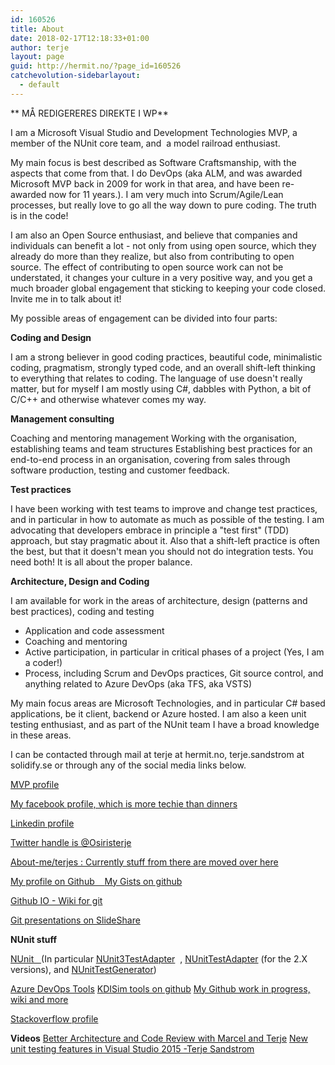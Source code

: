 ```yaml
---
id: 160526
title: About
date: 2018-02-17T12:18:33+01:00
author: terje
layout: page
guid: http://hermit.no/?page_id=160526
catchevolution-sidebarlayout:
  - default
---
```


** MÅ REDIGERERES DIREKTE I WP**

I am a Microsoft Visual Studio and Development Technologies MVP, a member of the NUnit core team, and  a model railroad enthusiast.

My main focus is best described as Software Craftsmanship, with the aspects that come from that. I do DevOps (aka ALM, and was awarded Microsoft MVP back in 2009 for work in that area, and have been re-awarded now for 11 years.). I am very much into Scrum/Agile/Lean processes, but really love to go all the way down to pure coding. The truth is in the code!

I am also an Open Source enthusiast, and believe that companies and individuals can benefit a lot - not only from using open source, which they already do more than they realize, but also from contributing to open source. The effect of contributing to open source work can not be understated, it changes your culture in a very positive way, and you get a much broader global engagement that sticking to keeping your code closed.  Invite me in to talk about it!

My possible areas of engagement can be divided into four parts:

<strong>Coding and Design</strong>

I am a strong believer in good coding practices, beautiful code, minimalistic coding, pragmatism, strongly typed code, and an overall shift-left thinking to everything that relates to coding.  The language of use doesn't really matter, but for myself I am mostly using C#, dabbles with Python, a bit of C/C++ and otherwise whatever comes my way.  

<strong>Management consulting</strong>

Coaching and mentoring management
Working with the organisation, establishing teams and team structures
Establishing best practices for an end-to-end process in an organisation, covering from sales through software production, testing and customer feedback.

<strong>Test practices</strong>

I have been working with test teams to improve and change test practices, and in particular in how to automate as much as possible of the testing.
I am advocating that developers embrace in principle a "test first" (TDD) approach, but stay pragmatic about it. Also that a shift-left practice is often the best, but that it doesn't mean you should not do integration tests. You need both! It is all about the proper balance.

<strong>Architecture, Design and Coding</strong>

I am available for work in the areas of architecture, design (patterns and best practices), coding and testing
- Application and code assessment
- Coaching and mentoring
- Active participation, in particular in critical phases of a project (Yes, I am a coder!)
- Process, including Scrum and DevOps practices, Git source control, and anything related to Azure DevOps (aka TFS, aka VSTS)

My main focus areas are Microsoft Technologies, and in particular C# based applications, be it client, backend or Azure hosted.
I am also a keen unit testing enthusiast, and as part of the NUnit team I have a broad knowledge in these areas.

I can be contacted through mail at terje at hermit.no, terje.sandstrom at solidify.se or through any of the social media links below.

<a href="https://mvp.microsoft.com/en-us/PublicProfile/4025028" target="_blank" rel="noopener noreferrer">MVP profile</a>

<a href="https://www.facebook.com/Terje.Sandstrom" target="_blank" rel="noopener noreferrer">My facebook profile, which is more techie than dinners</a>

<a href="https://www.linkedin.com/in/terjesandstrom/" target="_blank" rel="noopener noreferrer">Linkedin profile</a>

<a href="https://twitter.com/OsirisTerje" target="_blank" rel="noopener noreferrer">Twitter handle is @Osiristerje</a>

<a href="https://about.me/terjes" target="_blank" rel="noopener noreferrer">About-me/terjes : Currently stuff from there are moved over here</a>

<a href="https://github.com/osiristerje" target="_blank" rel="noopener noreferrer">My profile on Github    </a><a href="https://gist.github.com/OsirisTerje/" target="_blank" rel="noopener noreferrer">My Gists on github</a>

<a href="http://terjesandstrom.github.io/git" target="_blank" rel="noopener noreferrer">Github IO - Wiki for git</a>

<a href="https://www.slideshare.net/TerjeSandstrm" target="_blank" rel="noopener noreferrer">Git presentations on SlideShare</a>

<strong>NUnit stuff</strong>

<a href="https://github.com/nunit" target="_blank" rel="noopener noreferrer">NUnit   </a>(In particular <a href="https://github.com/nunit/nunit3-vs-adapter" target="_blank" rel="noopener noreferrer">NUnit3TestAdapter</a>  , <a href="https://github.com/nunit/nunit-vs-adapter" target="_blank" rel="noopener noreferrer">NUnitTestAdapter</a> (for the 2.X versions), and <a href="https://github.com/nunit/nunit-vs-testgenerator" target="_blank" rel="noopener noreferrer">NUnitTestGenerator</a>)

<a href="https://github.com/AzureDevOpsTools" target="_blank" rel="noopener noreferrer">Azure DevOps Tools</a>
<a href="https://github.com/kdisim" target="_blank" rel="noopener noreferrer">KDISim tools on github</a>
<a href="http://terjesandstrom.github.io/wiki.html" target="_blank" rel="noopener noreferrer">My Github work in progress, wiki and more</a>

<a href="https://stackoverflow.com/users/1203904/terje-sandstr%C3%B8m?tab=profile" target="_blank" rel="noopener noreferrer">Stackoverflow profile</a>

<strong>Videos</strong>
<a href="https://www.youtube.com/watch?v=vRvtvRMq1vI" target="_blank" rel="noopener noreferrer">Better Architecture and Code Review with Marcel and Terje</a>
<a href="https://www.youtube.com/watch?v=ANg1Nol6UvU" target="_blank" rel="noopener noreferrer">New unit testing features in Visual Studio 2015 -Terje Sandstrom</a>
